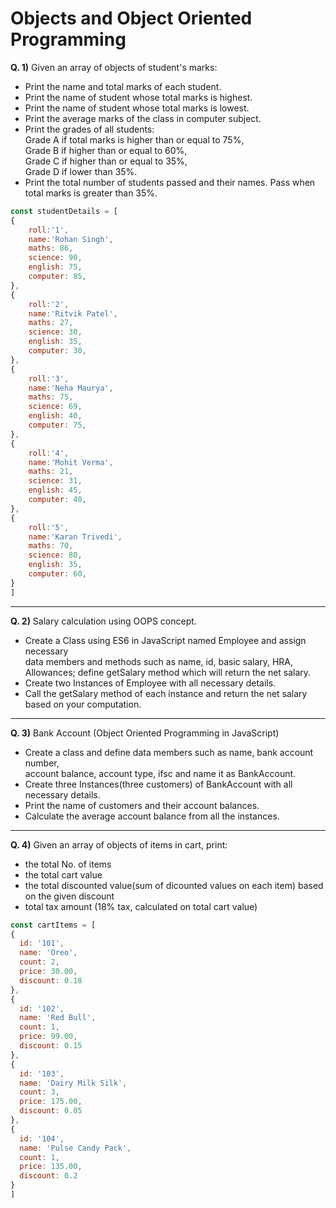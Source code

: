 # Objects and Object Oriented Programming

**Q. 1)** Given an array of objects of student's marks:
- Print the name and total marks of each student.
- Print the name of student whose total marks is highest.
- Print the name of student whose total marks is lowest.
- Print the average marks of the class in computer subject.
- Print the grades of all students:   
           Grade A if total marks is higher than or equal to 75%,   
           Grade B if higher than or equal to 60%,    
           Grade C if higher than or equal to 35%,   
           Grade D if lower than 35%.
- Print the total number of students passed and their names. Pass when total marks is greater than 35%.

```js script
const studentDetails = [
{
	roll:'1',
	name:'Rohan Singh',
	maths: 86,
	science: 90,
	english: 75,
	computer: 85,
},
{
	roll:'2',
	name:'Ritvik Patel',
	maths: 27,
	science: 30,
	english: 35,
	computer: 30,
},
{
	roll:'3',
	name:'Neha Maurya',
	maths: 75,
	science: 69,
	english: 40,
	computer: 75,
},
{
	roll:'4',
	name:'Mohit Verma',
	maths: 21,
	science: 31,
	english: 45,
	computer: 40,
},
{
	roll:'5',
	name:'Karan Trivedi',
	maths: 70,
	science: 80,
	english: 35,
	computer: 60,
}
]
```

---
**Q. 2)** Salary calculation using OOPS concept. 
- Create a Class using ES6 in JavaScript named Employee and assign necessary    
  data members and methods such as name, id, basic salary, HRA, Allowances; define getSalary method which will return the net salary. 
- Create two Instances of Employee with all necessary details.
- Call the getSalary method of each instance and return the net salary based on your computation.
---
**Q. 3)** Bank Account (Object Oriented Programming in JavaScript)
- Create a class and define data members such as name, bank account number,    
  account balance, account type, ifsc and name it as BankAccount.
- Create three Instances(three customers) of BankAccount with all necessary details.
- Print the name of customers and their account balances.
- Calculate the average account balance from all the instances.
---
**Q. 4)** Given an array of objects of items in cart, print:
- the total No. of items
- the total cart value
- the total discounted value(sum of dicounted values on each item) based on the given discount
- total tax amount (18% tax, calculated on total cart value)

```js script
const cartItems = [
{
  id: '101',
  name: 'Oreo',
  count: 2,
  price: 30.00,
  discount: 0.18
},
{
  id: '102',
  name: 'Red Bull',
  count: 1,
  price: 99.00,
  discount: 0.15
},
{
  id: '103',
  name: 'Dairy Milk Silk',
  count: 3,
  price: 175.00,
  discount: 0.05
},
{
  id: '104',
  name: 'Pulse Candy Pack',
  count: 1,
  price: 135.00,
  discount: 0.2
}
]
```
